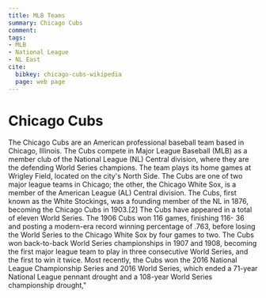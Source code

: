 ```yaml
---
title: MLB Teams
summary: Chicago Cubs
comment: 
tags:
- MLB
- National League
- NL East
cite:
  bibkey: chicago-cubs-wikipedia
  page: web page
---
```

# Chicago Cubs

The Chicago Cubs are an American professional baseball team based in Chicago, Illinois. The Cubs compete in Major League Baseball (MLB) as a member club of the National League (NL) Central division, where they are the defending World Series champions. The team plays its home games at Wrigley Field, located on the city's North Side. The Cubs are one of two major league teams in Chicago; the other, the Chicago White Sox, is a member of the American League (AL) Central division. The Cubs, first known as the White Stockings, was a founding member of the NL in 1876, becoming the Chicago Cubs in 1903.[2] The Cubs have appeared in a total of eleven World Series. The 1906 Cubs won 116 games, finishing 116- 36 and posting a modern-era record winning percentage of .763, before losing the World Series to the Chicago White Sox by four games to two. The Cubs won back-to-back World Series championships in 1907 and 1908, becoming the first major league team to play in three consecutive World Series, and the first to win it twice. Most recently, the Cubs won the 2016 National League Championship Series and 2016 World Series, which ended a 71-year National League pennant drought and a 108-year World Series championship drought,"

